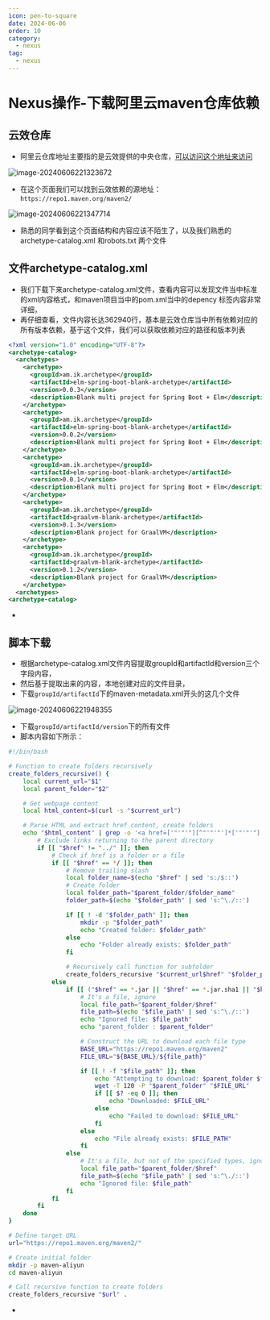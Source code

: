 ```yaml
---
icon: pen-to-square
date: 2024-06-06
order: 10
category:
  - nexus
tag:
  - nexus
---
```

# Nexus操作-下载阿里云maven仓库依赖

## 云效仓库

- 阿里云仓库地址主要指的是云效提供的中央仓库，[可以访问这个地址来访问](https://developer.aliyun.com/mvn/guide)

![image-20240606221323672](images/image-20240606221323672.png)

- 在这个页面我们可以找到云效依赖的源地址： `https://repo1.maven.org/maven2/`

![image-20240606221347714](images/image-20240606221347714.png)

- 熟悉的同学看到这个页面结构和内容应该不陌生了，以及我们熟悉的archetype-catalog.xml  和robots.txt 两个文件

## 文件archetype-catalog.xml

- 我们下载下来archetype-catalog.xml文件，查看内容可以发现文件当中标准的xml内容格式，和maven项目当中的pom.xml当中的depency 标签内容非常详细，
- 再仔细查看，文件内容长达362940行，基本是云效仓库当中所有依赖对应的所有版本依赖，基于这个文件，我们可以获取依赖对应的路径和版本列表

```xml
<?xml version="1.0" encoding="UTF-8"?>
<archetype-catalog>
  <archetypes>
    <archetype>
      <groupId>am.ik.archetype</groupId>
      <artifactId>elm-spring-boot-blank-archetype</artifactId>
      <version>0.0.3</version>
      <description>Blank multi project for Spring Boot + Elm</description>
    </archetype>
    <archetype>
      <groupId>am.ik.archetype</groupId>
      <artifactId>elm-spring-boot-blank-archetype</artifactId>
      <version>0.0.2</version>
      <description>Blank multi project for Spring Boot + Elm</description>
    </archetype>
    <archetype>
      <groupId>am.ik.archetype</groupId>
      <artifactId>elm-spring-boot-blank-archetype</artifactId>
      <version>0.0.1</version>
      <description>Blank multi project for Spring Boot + Elm</description>
    </archetype>
    <archetype>
      <groupId>am.ik.archetype</groupId>
      <artifactId>graalvm-blank-archetype</artifactId>
      <version>0.1.3</version>
      <description>Blank project for GraalVM</description>
    </archetype>
    <archetype>
      <groupId>am.ik.archetype</groupId>
      <artifactId>graalvm-blank-archetype</artifactId>
      <version>0.1.2</version>
      <description>Blank project for GraalVM</description>
    </archetype>
  <archetypes>  
<archetype-catalog>   
```

- 

## 脚本下载

- 根据archetype-catalog.xml文件内容提取groupId和artifactId和version三个字段内容，
- 然后基于提取出来的内容，本地创建对应的文件目录，
- 下载`groupId/artifactId`下的maven-metadata.xml开头的这几个文件

![image-20240606221948355](images/image-20240606221948355.png)

- 下载`groupId/artifactId/version`下的所有文件
- 脚本内容如下所示：

```bash
#!/bin/bash

# Function to create folders recursively
create_folders_recursive() {
    local current_url="$1"
    local parent_folder="$2"

    # Get webpage content
    local html_content=$(curl -s "$current_url")

    # Parse HTML and extract href content, create folders
    echo "$html_content" | grep -o '<a href=['"'"'"][^"'"'"']*['"'"'"]' | sed -e 's/^<a href=["'"'"']//' -e 's/["'"'"']$//' | while read -r href; do
        # Exclude links returning to the parent directory
        if [[ "$href" != "../" ]]; then
            # Check if href is a folder or a file
            if [[ "$href" == */ ]]; then
                # Remove trailing slash
                local folder_name=$(echo "$href" | sed 's:/$::')
                # Create folder
                local folder_path="$parent_folder/$folder_name"
                folder_path=$(echo "$folder_path" | sed 's:^\./::')

                if [[ ! -d "$folder_path" ]]; then
                    mkdir -p "$folder_path"
                    echo "Created folder: $folder_path"
                else
                    echo "Folder already exists: $folder_path"
                fi

                # Recursively call function for subfolder
                create_folders_recursive "$current_url$href" "$folder_path"
            else
                if [[ ("$href" == *.jar || "$href" == *.jar.sha1 || "$href" == *.pom || "$href" == *.pom.sha1) && "$href" != *-sources.* && "$href" != *-javadoc.* ]]; then
                    # It's a file, ignore
                    local file_path="$parent_folder/$href"
                    file_path=$(echo "$file_path" | sed 's:^\./::')
                    echo "Ignored file: $file_path"
                    echo "parent_folder : $parent_folder"

                    # Construct the URL to download each file type
                    BASE_URL="https://repo1.maven.org/maven2"
                    FILE_URL="${BASE_URL}/${file_path}"

                    if [[ ! -f "$file_path" ]]; then
                        echo "Attempting to download: $parent_folder $file_path"
                        wget -T 120 -P "$parent_folder" "$FILE_URL"
                        if [[ $? -eq 0 ]]; then
                            echo "Downloaded: $FILE_URL"
                        else
                            echo "Failed to download: $FILE_URL"
                        fi
                    else
                        echo "File already exists: $FILE_PATH"
                    fi
                else
                    # It's a file, but not of the specified types, ignore
                    local file_path="$parent_folder/$href"
                    file_path=$(echo "$file_path" | sed 's:^\./::')
                    echo "Ignored file: $file_path"
                fi
            fi
        fi
    done
}

# Define target URL
url="https://repo1.maven.org/maven2/"

# Create initial folder
mkdir -p maven-aliyun
cd maven-aliyun

# Call recursive function to create folders
create_folders_recursive "$url" .

```

- 